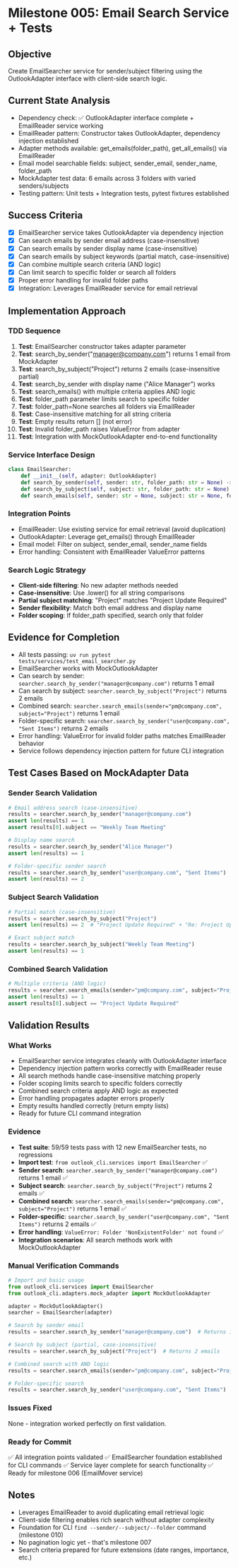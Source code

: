 # Milestone 005: Email Search Service + Tests

## Objective
Create EmailSearcher service for sender/subject filtering using the OutlookAdapter interface with client-side search logic.

## Current State Analysis
- Dependency check: ✅ OutlookAdapter interface complete + EmailReader service working
- EmailReader pattern: Constructor takes OutlookAdapter, dependency injection established
- Adapter methods available: get_emails(folder_path), get_all_emails() via EmailReader
- Email model searchable fields: subject, sender_email, sender_name, folder_path
- MockAdapter test data: 6 emails across 3 folders with varied senders/subjects
- Testing pattern: Unit tests + Integration tests, pytest fixtures established

## Success Criteria
- [x] EmailSearcher service takes OutlookAdapter via dependency injection
- [x] Can search emails by sender email address (case-insensitive)
- [x] Can search emails by sender display name (case-insensitive) 
- [x] Can search emails by subject keywords (partial match, case-insensitive)
- [x] Can combine multiple search criteria (AND logic)
- [x] Can limit search to specific folder or search all folders
- [x] Proper error handling for invalid folder paths
- [x] Integration: Leverages EmailReader service for email retrieval

## Implementation Approach

### TDD Sequence
1. **Test**: EmailSearcher constructor takes adapter parameter
2. **Test**: search_by_sender("manager@company.com") returns 1 email from MockAdapter
3. **Test**: search_by_subject("Project") returns 2 emails (case-insensitive partial)
4. **Test**: search_by_sender with display name ("Alice Manager") works
5. **Test**: search_emails() with multiple criteria applies AND logic  
6. **Test**: folder_path parameter limits search to specific folder
7. **Test**: folder_path=None searches all folders via EmailReader
8. **Test**: Case-insensitive matching for all string criteria
9. **Test**: Empty results return [] (not error)
10. **Test**: Invalid folder_path raises ValueError from adapter
11. **Test**: Integration with MockOutlookAdapter end-to-end functionality

### Service Interface Design
```python
class EmailSearcher:
    def __init__(self, adapter: OutlookAdapter)
    def search_by_sender(self, sender: str, folder_path: str = None) -> List[Email]
    def search_by_subject(self, subject: str, folder_path: str = None) -> List[Email]
    def search_emails(self, sender: str = None, subject: str = None, folder_path: str = None) -> List[Email]
```

### Integration Points
- EmailReader: Use existing service for email retrieval (avoid duplication)
- OutlookAdapter: Leverage get_emails() through EmailReader
- Email model: Filter on subject, sender_email, sender_name fields
- Error handling: Consistent with EmailReader ValueError patterns

### Search Logic Strategy
- **Client-side filtering**: No new adapter methods needed
- **Case-insensitive**: Use .lower() for all string comparisons
- **Partial subject matching**: "Project" matches "Project Update Required"
- **Sender flexibility**: Match both email address and display name
- **Folder scoping**: If folder_path specified, search only that folder

## Evidence for Completion
- All tests passing: `uv run pytest tests/services/test_email_searcher.py`
- EmailSearcher works with MockOutlookAdapter
- Can search by sender: `searcher.search_by_sender("manager@company.com")` returns 1 email
- Can search by subject: `searcher.search_by_subject("Project")` returns 2 emails
- Combined search: `searcher.search_emails(sender="pm@company.com", subject="Project")` returns 1 email
- Folder-specific search: `searcher.search_by_sender("user@company.com", "Sent Items")` returns 2 emails
- Error handling: ValueError for invalid folder paths matches EmailReader behavior
- Service follows dependency injection pattern for future CLI integration

## Test Cases Based on MockAdapter Data

### Sender Search Validation
```python
# Email address search (case-insensitive)
results = searcher.search_by_sender("manager@company.com")
assert len(results) == 1
assert results[0].subject == "Weekly Team Meeting"

# Display name search
results = searcher.search_by_sender("Alice Manager") 
assert len(results) == 1

# Folder-specific sender search
results = searcher.search_by_sender("user@company.com", "Sent Items")
assert len(results) == 2
```

### Subject Search Validation
```python
# Partial match (case-insensitive)
results = searcher.search_by_subject("Project")
assert len(results) == 2  # "Project Update Required" + "Re: Project Update Required"

# Exact subject match
results = searcher.search_by_subject("Weekly Team Meeting")
assert len(results) == 1
```

### Combined Search Validation
```python
# Multiple criteria (AND logic)
results = searcher.search_emails(sender="pm@company.com", subject="Project")
assert len(results) == 1
assert results[0].subject == "Project Update Required"
```

## Validation Results

### What Works
- EmailSearcher service integrates cleanly with OutlookAdapter interface
- Dependency injection pattern works correctly with EmailReader reuse
- All search methods handle case-insensitive matching properly
- Folder scoping limits search to specific folders correctly
- Combined search criteria apply AND logic as expected
- Error handling propagates adapter errors properly
- Empty results handled correctly (return empty lists)
- Ready for future CLI command integration

### Evidence
- **Test suite**: 59/59 tests pass with 12 new EmailSearcher tests, no regressions
- **Import test**: `from outlook_cli.services import EmailSearcher` ✅
- **Sender search**: `searcher.search_by_sender("manager@company.com")` returns 1 email ✅
- **Subject search**: `searcher.search_by_subject("Project")` returns 2 emails ✅
- **Combined search**: `searcher.search_emails(sender="pm@company.com", subject="Project")` returns 1 email ✅
- **Folder-specific**: `searcher.search_by_sender("user@company.com", "Sent Items")` returns 2 emails ✅
- **Error handling**: `ValueError: Folder 'NonExistentFolder' not found` ✅
- **Integration scenarios**: All search methods work with MockOutlookAdapter

### Manual Verification Commands
```python
# Import and basic usage
from outlook_cli.services import EmailSearcher
from outlook_cli.adapters.mock_adapter import MockOutlookAdapter

adapter = MockOutlookAdapter()
searcher = EmailSearcher(adapter)

# Search by sender email
results = searcher.search_by_sender("manager@company.com")  # Returns 1 email

# Search by subject (partial, case-insensitive)  
results = searcher.search_by_subject("Project")  # Returns 2 emails

# Combined search with AND logic
results = searcher.search_emails(sender="pm@company.com", subject="Project")  # Returns 1 email

# Folder-specific search
results = searcher.search_by_sender("user@company.com", "Sent Items")  # Returns 2 emails
```

### Issues Fixed
None - integration worked perfectly on first validation.

### Ready for Commit
✅ All integration points validated
✅ EmailSearcher foundation established for CLI commands
✅ Service layer complete for search functionality
✅ Ready for milestone 006 (EmailMover service)

## Notes
- Leverages EmailReader to avoid duplicating email retrieval logic
- Client-side filtering enables rich search without adapter complexity
- Foundation for CLI `find --sender/--subject/--folder` command (milestone 010)
- No pagination logic yet - that's milestone 007
- Search criteria prepared for future extensions (date ranges, importance, etc.)